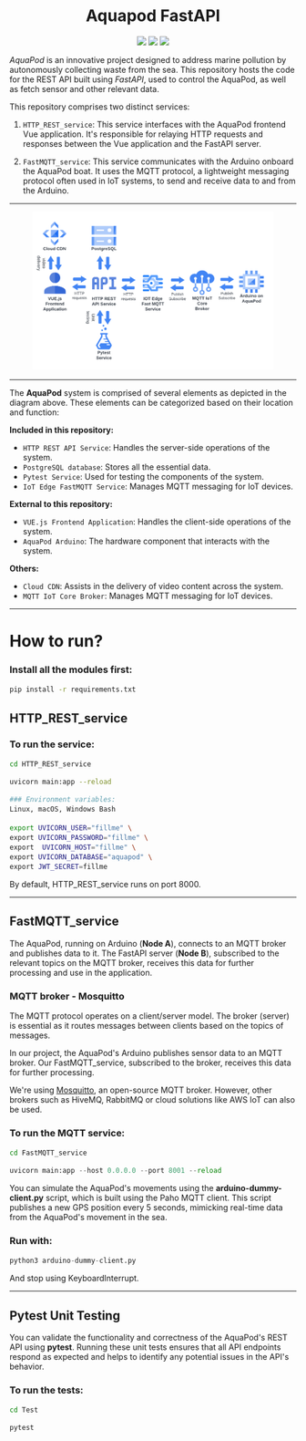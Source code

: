 # 

<div align="center">
  <h1>Aquapod FastAPI</h1>  
  <img src="https://img.shields.io/badge/fastapi-109989?style=for-the-badge&logo=FASTAPI&logoColor=white" />
  <img src="https://img.shields.io/badge/Python-FFD43B?style=for-the-badge&logo=python&logoColor=blue" />
  <img src="https://img.shields.io/badge/PostgreSQL-316192?style=for-the-badge&logo=postgresql&logoColor=white" />
</div>

*AquaPod* is an innovative project designed to address marine pollution by autonomously collecting waste from the sea. This repository hosts the code for the REST API built using *FastAPI*, used to control the AquaPod, as well as fetch sensor and other relevant data.

This repository comprises two distinct services:

1. `HTTP_REST_service`: This service interfaces with the AquaPod frontend Vue application. It's responsible for relaying HTTP requests and responses between the Vue application and the FastAPI server.

2. `FastMQTT_service`: This service communicates with the Arduino onboard the AquaPod boat. It uses the MQTT protocol, a lightweight messaging protocol often used in IoT systems, to send and receive data to and from the Arduino.

<hr />

<figure>
  <img
  src="aquapod_diagram.png?raw=true"
  alt="Encryption with MQTT.">
</figure>
<hr />

The **AquaPod** system is comprised of several elements as depicted in the diagram above. These elements can be categorized based on their location and function:

**Included in this repository:**

- `HTTP REST API Service`: Handles the server-side operations of the system.
- `PostgreSQL database`: Stores all the essential data.
- `Pytest Service`: Used for testing the components of the system.
- `IoT Edge FastMQTT Service`: Manages MQTT messaging for IoT devices.

**External to this repository:**

- `VUE.js Frontend Application`: Handles the client-side operations of the system.
- `AquaPod Arduino`: The hardware component that interacts with the system.

**Others:**

- `Cloud CDN`: Assists in the delivery of video content across the system.
- `MQTT IoT Core Broker`: Manages MQTT messaging for IoT devices. 

<hr />

# How to run?

### Install all the modules first:
```bash
pip install -r requirements.txt
```

## HTTP_REST_service

### To run the service:

```bash
cd HTTP_REST_service
```

```bash
uvicorn main:app --reload
```

```bash
### Environment variables:
Linux, macOS, Windows Bash

export UVICORN_USER="fillme" \
export UVICORN_PASSWORD="fillme" \
export  UVICORN_HOST="fillme" \
export UVICORN_DATABASE="aquapod" \
export JWT_SECRET=fillme
```
By default, HTTP_REST_service runs on port 8000.

<hr />

## FastMQTT_service
The AquaPod, running on Arduino (**Node A**), connects to an MQTT broker and publishes data to it. The FastAPI server (**Node B**), subscribed to the relevant topics on the MQTT broker, receives this data for further processing and use in the application.

### MQTT broker - Mosquitto
The MQTT protocol operates on a client/server model. The broker (server) is essential as it routes messages between clients based on the topics of messages.

In our project, the AquaPod's Arduino publishes sensor data to an MQTT broker. Our FastMQTT_service, subscribed to the broker, receives this data for further processing.

We're using [Mosquitto](https://mosquitto.org/), an open-source MQTT broker. However, other brokers such as HiveMQ, RabbitMQ or cloud solutions like AWS IoT can also be used.

### To run the MQTT service:

```bash
cd FastMQTT_service
```

```python
uvicorn main:app --host 0.0.0.0 --port 8001 --reload
```

You can simulate the AquaPod's movements using the **arduino-dummy-client.py** script, which is built using the Paho MQTT client. This script publishes a new GPS position every 5 seconds, mimicking real-time data from the AquaPod's movement in the sea.

### Run with:
```python
python3 arduino-dummy-client.py
```
And stop using KeyboardInterrupt.

<hr />

## Pytest Unit Testing
You can validate the functionality and correctness of the AquaPod's REST API using **pytest**. Running these unit tests ensures that all API endpoints respond as expected and helps to identify any potential issues in the API's behavior.

### To run the tests:

```bash
cd Test
```

```python
pytest
```

